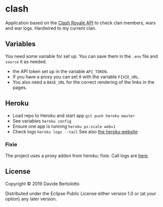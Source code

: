 # clash

Application based on the [Clash Royale API](https://developer.clashroyale.com/) to check clan members, wars and war logs.
Hardwired to my current clan.

## Variables

You need some variable for set up. You can save them in the `.env` file and `source` it as needed.
* the API token set up in the variable `API_TOKEN`.
* If you have a proxy you can set it with the variable `FIXIE_URL`.
* You also need a `BASE_URL` for the correct rendering of the links in the pages.

## Heroku

* Load repo to Heroku and start app `git push heroku master`
* See variables `heroku config`
* Ensure one app is running `heroku ps:scale web=1`
* Check logs `heroku logs --tail`
See also [the heroku website](https://devcenter.heroku.com/articles/getting-started-with-clojure)

### Fixie
The project uses a proxy addon from heroku: fixie.
Call logs are [here](https://dashboard.usefixie.com/#/logs).

## License

Copyright © 2019 Davide Bertolotto

Distributed under the Eclipse Public License either version 1.0 or (at
your option) any later version.
